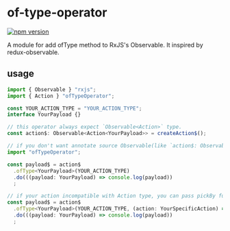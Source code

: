 # of-type-operator

[![npm version](https://badge.fury.io/js/of-type-operator.svg)](https://badge.fury.io/js/of-type-operator)

A module for add ofType method to RxJS's Observable.
It inspired by redux-observable.

## usage

```javascript
import { Observable } "rxjs";
import { Action } "ofTypeOperator";

const YOUR_ACTION_TYPE = "YOUR_ACTION_TYPE";
interface YourPayload {}

// this operator always expect `Observable<Action>` type.
const action$: Observable<Action<YourPayload>> = createAction$();

// if you don't want annotate source Observable(like `action$: Observable<Action>`), import module is only necessary to add this operator.
import "ofTypeOperator";

const payload$ = action$
  .ofType<YourPayload>(YOUR_ACTION_TYPE)
  .do(((payload: YourPayload) => console.log(payload))
  ;

// if your action incompatible with Action type, you can pass pickBy function to pick for your own type.
const payload$ = action$
  .ofType<YourPayload>(YOUR_ACTION_TYPE, (action: YourSpecificAction) => action.yourSpecficProperty)
  .do(((payload: YourPayload) => console.log(payload))
  ;
```